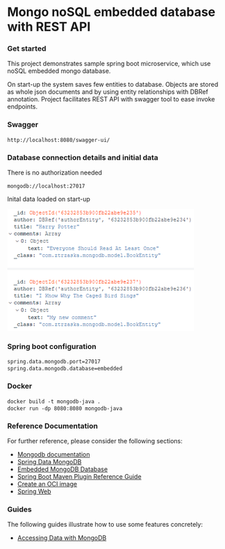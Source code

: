 # Mongo noSQL embedded database with REST API

### Get started

This project demonstrates sample spring boot microservice, which use noSQL embedded mongo database. 

On start-up the system saves few entities to database. Objects are stored as whole json documents and by using entity relationships with DBRef annotation.
Project facilitates REST API with swagger tool to ease invoke endpoints.

### Swagger

```
http://localhost:8080/swagger-ui/
```

### Database connection details and initial data

There is no authorization needed

```
mongodb://localhost:27017
```

Inital data loaded on start-up

![img.png](img.png)

### Spring boot configuration

```
spring.data.mongodb.port=27017
spring.data.mongodb.database=embedded
```


### Docker
```
docker build -t mongodb-java .
docker run -dp 8080:8080 mongodb-java
```

### Reference Documentation

For further reference, please consider the following sections:

* [Mongodb documentation](https://www.mongodb.com/docs/)
* [Spring Data MongoDB](https://docs.spring.io/spring-boot/docs/2.7.3/reference/htmlsingle/#data.nosql.mongodb)
* [Embedded MongoDB Database](https://docs.spring.io/spring-boot/docs/2.7.3/reference/htmlsingle/#data.nosql.mongodb.embedded)
* [Spring Boot Maven Plugin Reference Guide](https://docs.spring.io/spring-boot/docs/2.7.3/maven-plugin/reference/html/)
* [Create an OCI image](https://docs.spring.io/spring-boot/docs/2.7.3/maven-plugin/reference/html/#build-image)
* [Spring Web](https://docs.spring.io/spring-boot/docs/2.7.3/reference/htmlsingle/#web)

### Guides

The following guides illustrate how to use some features concretely:

* [Accessing Data with MongoDB](https://spring.io/guides/gs/accessing-data-mongodb/)

